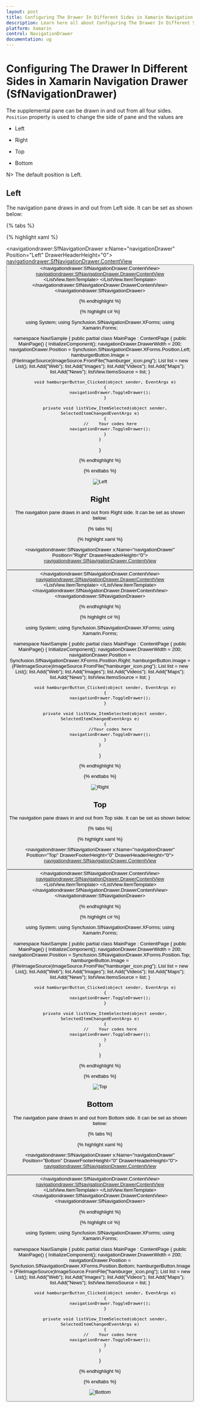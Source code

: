 ```yaml
---
layout: post
title: Configuring The Drawer In Different Sides in Xamarin Navigation Drawer control | Syncfusion
description: Learn here all about Configuring The Drawer In Different Sides support in Syncfusion Xamarin Navigation Drawer (SfNavigationDrawer) control and more.
platform: Xamarin
control: NavigationDrawer
documentation: ug
---
```

# Configuring The Drawer In Different Sides in Xamarin Navigation Drawer (SfNavigationDrawer)

The supplemental pane can be drawn in and out from all four sides. `Position` property is used to change the side of pane and the values are

*	Left

*	Right

*	Top

*	Bottom

N> The default position is Left.

## Left

The navigation pane draws in and out from Left side. It can be set as shown below:

{% tabs %}	

{% highlight xaml %}

<?xml version="1.0" encoding="utf-8"?>
<ContentPage xmlns="http://xamarin.com/schemas/2014/forms" 
             xmlns:x="http://schemas.microsoft.com/winfx/2009/xaml" 
             xmlns:local="clr-namespace:NaviSample" 
             xmlns:navigationdrawer="clr-namespace:Syncfusion.SfNavigationDrawer.XForms;assembly=Syncfusion.SfNavigationDrawer.XForms"
             x:Class="NaviSample.MainPage">
    <navigationdrawer:SfNavigationDrawer x:Name="navigationDrawer" 
                                         Position="Left" 
                                         DrawerHeaderHeight="0">
        <navigationdrawer:SfNavigationDrawer.ContentView>
            <StackLayout>
                  <Grid BackgroundColor="#1aa1d6" 
                        HeightRequest="50" 
                        VerticalOptions="Start">
                    <Button x:Name="hamburgerButton" 
                            HeightRequest="50" 
                            WidthRequest="50" 
                            HorizontalOptions="Start" 
                            FontSize="20" 
                            BackgroundColor="#1aa1d6" 
                            Clicked="hamburgerButton_Clicked"/>
                </Grid>
            </StackLayout>
        </navigationdrawer:SfNavigationDrawer.ContentView>
        <navigationdrawer:SfNavigationDrawer.DrawerContentView>
            <Grid >
                <ListView x:Name="listView" 
                          ItemSelected="listView_ItemSelected" 
                          SeparatorColor="Transparent">
                    <ListView.ItemTemplate>
                        <DataTemplate>
                            <ViewCell>
                                <StackLayout HeightRequest="40">
                                    <Label Margin="10,7,0,0" 
                                           Text="{Binding}" 
                                           TextColor="Black" 
                                           FontSize="16"/>
                                </StackLayout>
                            </ViewCell>
                        </DataTemplate>
                    </ListView.ItemTemplate>
                </ListView>
            </Grid>
        </navigationdrawer:SfNavigationDrawer.DrawerContentView>
    </navigationdrawer:SfNavigationDrawer>
</ContentPage>

{% endhighlight %}
	
{% highlight c# %}

using System;
using Syncfusion.SfNavigationDrawer.XForms;
using Xamarin.Forms;

namespace NaviSample
{
    public partial class MainPage : ContentPage
    {
        public MainPage()
        {
            InitializeComponent();
            navigationDrawer.DrawerWidth = 200;
            navigationDrawer.Position = Syncfusion.SfNavigationDrawer.XForms.Position.Left;
            hamburgerButton.Image = (FileImageSource)ImageSource.FromFile("hamburger_icon.png");
            List<string> list = new List<string>();
            list.Add("Web");
            list.Add("Images");
            list.Add("Videos");
            list.Add("Maps");
            list.Add("News");
            listView.ItemsSource = list;
        }

        void hamburgerButton_Clicked(object sender, EventArgs e)
        {
            navigationDrawer.ToggleDrawer();
        }

        private void listView_ItemSelected(object sender, SelectedItemChangedEventArgs e)
        {
            //    Your codes here
            navigationDrawer.ToggleDrawer();
        }
    }
}

{% endhighlight %}

{% endtabs %}

![Left](Images/Left.png)

## Right

The navigation pane draws in and out from Right side. It can be set as shown below:

{% tabs %}	

{% highlight xaml %}

<?xml version="1.0" encoding="utf-8"?>
<ContentPage xmlns="http://xamarin.com/schemas/2014/forms" 
             xmlns:x="http://schemas.microsoft.com/winfx/2009/xaml" 
             xmlns:local="clr-namespace:NaviSample" 
             xmlns:navigationdrawer="clr-namespace:Syncfusion.SfNavigationDrawer.XForms;assembly=Syncfusion.SfNavigationDrawer.XForms"
             x:Class="NaviSample.MainPage">
<navigationdrawer:SfNavigationDrawer x:Name="navigationDrawer" 
                                     Position="Right" 
                                     DrawerHeaderHeight="0">
        <navigationdrawer:SfNavigationDrawer.ContentView>
            <StackLayout>
                  <Grid BackgroundColor="#1aa1d6" 
                        HeightRequest="50" 
                        VerticalOptions="Start">
                    <Button x:Name="hamburgerButton" 
                            HeightRequest="50" 
                            WidthRequest="50" 
                            HorizontalOptions="Start" 
                            FontSize="20" 
                            BackgroundColor="#1aa1d6" 
                            Clicked="hamburgerButton_Clicked"/>
                </Grid>
            </StackLayout>
        </navigationdrawer:SfNavigationDrawer.ContentView>
        <navigationdrawer:SfNavigationDrawer.DrawerContentView>
            <Grid >
                <ListView x:Name="listView" 
                          ItemSelected="listView_ItemSelected" 
                          SeparatorColor="Transparent" >
                    <ListView.ItemTemplate>
                        <DataTemplate>
                            <ViewCell>
                                <StackLayout HeightRequest="40">
                                    <Label Margin="10,7,0,0" 
                                           Text="{Binding}" 
                                           TextColor="Black" 
                                           FontSize="16"/>
                                </StackLayout>
                            </ViewCell>
                        </DataTemplate>
                    </ListView.ItemTemplate>
                </ListView>
            </Grid>
        </navigationdrawer:SfNavigationDrawer.DrawerContentView>
    </navigationdrawer:SfNavigationDrawer> 
</ContentPage>
	
{% endhighlight %}
	
{% highlight c# %}

using System;
using Syncfusion.SfNavigationDrawer.XForms;
using Xamarin.Forms;

namespace NaviSample
{
    public partial class MainPage : ContentPage
    {
        public MainPage()
        {
            InitializeComponent();
            navigationDrawer.DrawerWidth = 200;
            navigationDrawer.Position = Syncfusion.SfNavigationDrawer.XForms.Position.Right;
            hamburgerButton.Image = (FileImageSource)ImageSource.FromFile("hamburger_icon.png");
            List<string> list = new List<string>();
            list.Add("Web");
            list.Add("Images");
            list.Add("Videos");
            list.Add("Maps");
            list.Add("News");
            listView.ItemsSource = list;
        }

        void hamburgerButton_Clicked(object sender, EventArgs e)
        {
            navigationDrawer.ToggleDrawer();
        }

        private void listView_ItemSelected(object sender, SelectedItemChangedEventArgs e)
        {
            //Your codes here
            navigationDrawer.ToggleDrawer();
        }
    }
}


{% endhighlight %}

{% endtabs %}

![Right](Images/Right.png)
	
## Top

The navigation pane draws in and out from Top side. It can be set as shown below:

{% tabs %}

{% highlight xaml %}

<?xml version="1.0" encoding="utf-8"?>
<ContentPage xmlns="http://xamarin.com/schemas/2014/forms" 
             xmlns:x="http://schemas.microsoft.com/winfx/2009/xaml" 
             xmlns:local="clr-namespace:NaviSample" 
             xmlns:navigationdrawer="clr-namespace:Syncfusion.SfNavigationDrawer.XForms;assembly=Syncfusion.SfNavigationDrawer.XForms"
             x:Class="NaviSample.MainPage">
<navigationdrawer:SfNavigationDrawer x:Name="navigationDrawer" 
                                     Position="Top" 
                                     DrawerFooterHeight="0" 
                                     DrawerHeaderHeight="0">
        <navigationdrawer:SfNavigationDrawer.ContentView>
            <StackLayout>
                  <Grid BackgroundColor="#1aa1d6" 
                        HeightRequest="50" 
                        VerticalOptions="Start">
                    <Button x:Name="hamburgerButton" 
                            HeightRequest="50" 
                            WidthRequest="50" 
                            HorizontalOptions="Start" 
                            FontSize="20" 
                            BackgroundColor="#1aa1d6" 
                            Clicked="hamburgerButton_Clicked"/>
                </Grid>
            </StackLayout>
        </navigationdrawer:SfNavigationDrawer.ContentView>
        <navigationdrawer:SfNavigationDrawer.DrawerContentView>
            <Grid >
                <ListView x:Name="listView" 
                          ItemSelected="listView_ItemSelected" 
                          SeparatorColor="Transparent" >
                    <ListView.ItemTemplate>
                        <DataTemplate>
                            <ViewCell>
                                <StackLayout HeightRequest="40">
                                    <Label Margin="10,7,0,0" 
                                           Text="{Binding}" 
                                           TextColor="Black" 
                                           FontSize="16"/>
                                </StackLayout>
                            </ViewCell>
                        </DataTemplate>
                    </ListView.ItemTemplate>
                </ListView>
            </Grid>
        </navigationdrawer:SfNavigationDrawer.DrawerContentView>
    </navigationdrawer:SfNavigationDrawer>
</ContentPage>

	
{% endhighlight %}	
	
{% highlight c# %}
	
using System;
using Syncfusion.SfNavigationDrawer.XForms;
using Xamarin.Forms;

namespace NaviSample
{
    public partial class MainPage : ContentPage
    {
        public MainPage()
        {
            InitializeComponent();
            navigationDrawer.DrawerWidth = 200;
            navigationDrawer.Position = Syncfusion.SfNavigationDrawer.XForms.Position.Top;
            hamburgerButton.Image = (FileImageSource)ImageSource.FromFile("hamburger_icon.png");
            List<string> list = new List<string>();
            list.Add("Web");
            list.Add("Images");
            list.Add("Videos");
            list.Add("Maps");
            list.Add("News");
            listView.ItemsSource = list;
        }

        void hamburgerButton_Clicked(object sender, EventArgs e)
        {
            navigationDrawer.ToggleDrawer();
        }

        private void listView_ItemSelected(object sender, SelectedItemChangedEventArgs e)
        {
            //    Your codes here
            navigationDrawer.ToggleDrawer();
        }
    }
}

{% endhighlight %}

{% endtabs %}

![Top](Images/Top.png)

## Bottom

The navigation pane draws in and out from Bottom side. It can be set as shown below:

{% tabs %}	

{% highlight xaml %}

<?xml version="1.0" encoding="utf-8"?>
<ContentPage xmlns="http://xamarin.com/schemas/2014/forms" 
             xmlns:x="http://schemas.microsoft.com/winfx/2009/xaml" 
             xmlns:local="clr-namespace:NaviSample" 
             xmlns:navigationdrawer="clr-namespace:Syncfusion.SfNavigationDrawer.XForms;assembly=Syncfusion.SfNavigationDrawer.XForms"
             x:Class="NaviSample.MainPage">
<navigationdrawer:SfNavigationDrawer x:Name="navigationDrawer" 
                                     Position="Bottom" 
                                     DrawerFooterHeight="0" 
                                     DrawerHeaderHeight="0">
        <navigationdrawer:SfNavigationDrawer.ContentView>
            <StackLayout>
                  <Grid BackgroundColor="#1aa1d6" 
                        HeightRequest="50" 
                        VerticalOptions="Start">
                    <Button x:Name="hamburgerButton" 
                            HeightRequest="50" 
                            WidthRequest="50" 
                            HorizontalOptions="Start" 
                            FontSize="20" 
                            BackgroundColor="#1aa1d6" 
                            Clicked="hamburgerButton_Clicked"/>
                </Grid>
            </StackLayout>
        </navigationdrawer:SfNavigationDrawer.ContentView>
        <navigationdrawer:SfNavigationDrawer.DrawerContentView>
            <Grid >
                <ListView x:Name="listView" 
                          ItemSelected="listView_ItemSelected" 
                          SeparatorColor="Transparent" >
                    <ListView.ItemTemplate>
                        <DataTemplate>
                            <ViewCell>
                                <StackLayout HeightRequest="40">
                                    <Label Margin="10,7,0,0" 
                                           Text="{Binding}" 
                                           TextColor="Black" 
                                           FontSize="16"/>
                                </StackLayout>
                            </ViewCell>
                        </DataTemplate>
                    </ListView.ItemTemplate>
                </ListView>
            </Grid>
        </navigationdrawer:SfNavigationDrawer.DrawerContentView>
    </navigationdrawer:SfNavigationDrawer>
</ContentPage>

{% endhighlight %}
	
{% highlight c# %}

using System;
using Syncfusion.SfNavigationDrawer.XForms;
using Xamarin.Forms;

namespace NaviSample
{
    public partial class MainPage : ContentPage
    {
        public MainPage()
        {
            InitializeComponent();
            navigationDrawer.DrawerWidth = 200;
            navigationDrawer.Position = Syncfusion.SfNavigationDrawer.XForms.Position.Bottom;
            hamburgerButton.Image = (FileImageSource)ImageSource.FromFile("hamburger_icon.png");
            List<string> list = new List<string>();
            list.Add("Web");
            list.Add("Images");
            list.Add("Videos");
            list.Add("Maps");
            list.Add("News");
            listView.ItemsSource = list;
        }

        void hamburgerButton_Clicked(object sender, EventArgs e)
        {
            navigationDrawer.ToggleDrawer();
        }

        private void listView_ItemSelected(object sender, SelectedItemChangedEventArgs e)
        {
            //    Your codes here
            navigationDrawer.ToggleDrawer();
        }
    }
}

{% endhighlight %}

{% endtabs %}

![Bottom](Images/Bottom.png)
